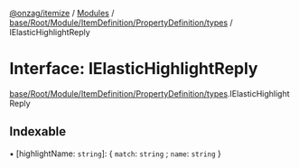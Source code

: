 [@onzag/itemize](../README.md) / [Modules](../modules.md) / [base/Root/Module/ItemDefinition/PropertyDefinition/types](../modules/base_Root_Module_ItemDefinition_PropertyDefinition_types.md) / IElasticHighlightReply

# Interface: IElasticHighlightReply

[base/Root/Module/ItemDefinition/PropertyDefinition/types](../modules/base_Root_Module_ItemDefinition_PropertyDefinition_types.md).IElasticHighlightReply

## Indexable

▪ [highlightName: `string`]: { `match`: `string` ; `name`: `string`  }
